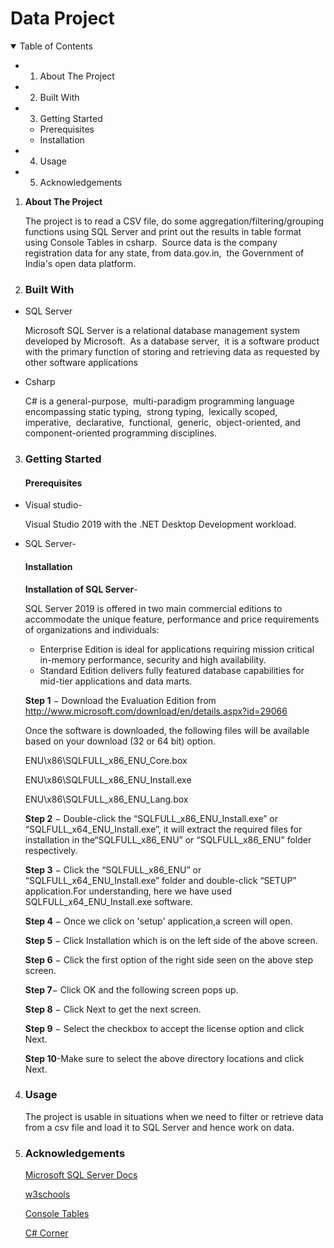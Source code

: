 #  **Data Project** 

<details open>
<summary> Table of Contents </summary>

+ 1. About The Project
+ 2. Built With
+ 3. Getting Started
    + Prerequisites
    + Installation
+ 4. Usage
+ 5. Acknowledgements
</details>

1.  **About The Project**

    The project is to read a CSV file, do some aggregation/filtering/grouping functions using SQL Server and print out the results in table format using Console Tables in csharp. &nbsp;Source data is the company registration data for any state, from data.gov.in,&nbsp; the Government of India's open data platform.

2. ### **Built With**
 * SQL Server

   Microsoft SQL Server is a relational database management system developed by Microsoft. &nbsp;As a database server,&nbsp; it is a software product with the primary function of storing and retrieving data as requested by other software applications
 * Csharp

    C# is a general-purpose,&nbsp; multi-paradigm programming language encompassing static typing,&nbsp; strong typing,&nbsp; lexically scoped,&nbsp; imperative, &nbsp;declarative,&nbsp; functional,&nbsp; generic, &nbsp;object-oriented, and component-oriented programming disciplines.


3. ### **Getting Started**

   #### **Prerequisites**
 * Visual studio-

    Visual Studio 2019 with the .NET Desktop Development workload.
* SQL Server-



    
   #### **Installation**
    **Installation of SQL Server**-
   
   SQL Server 2019 is offered in two main commercial editions to accommodate the unique feature, performance and price requirements of organizations and individuals:

   * Enterprise Edition is ideal for applications requiring mission critical in-memory performance, security and high availability.
   * Standard Edition delivers fully featured database capabilities for mid-tier applications and data marts.

   **Step 1** − Download the Evaluation Edition from http://www.microsoft.com/download/en/details.aspx?id=29066

   Once the software is downloaded, the following files will be available based on your download (32 or 64 bit) option.

     ENU\x86\SQLFULL_x86_ENU_Core.box

    ENU\x86\SQLFULL_x86_ENU_Install.exe
  
    ENU\x86\SQLFULL_x86_ENU_Lang.box

    **Step 2** − Double-click the “SQLFULL_x86_ENU_Install.exe” or “SQLFULL_x64_ENU_Install.exe”, it will extract the required files for installation in the“SQLFULL_x86_ENU” or “SQLFULL_x86_ENU” folder respectively.

    **Step 3** − Click the “SQLFULL_x86_ENU” or “SQLFULL_x64_ENU_Install.exe” folder and double-click “SETUP” application.For understanding, here we have used SQLFULL_x64_ENU_Install.exe software.

     **Step 4** − Once we click on 'setup' application,a screen will open.

     **Step 5** − Click Installation which is on the left side of the above screen.

     **Step 6** − Click the first option of the right side seen on the above step screen. 

     **Step 7**− Click OK and the following screen pops up.

     **Step 8** − Click Next to get the next screen.

     **Step 9** − Select the checkbox to accept the license  option  and click Next.

     **Step 10**-Make sure to select the above directory 
     locations and click Next. 



4. ### **Usage**
   The project is usable in situations when we need to filter or retrieve data from a csv file and load it to SQL Server and hence work on data. 

5. ### **Acknowledgements**


    [Microsoft SQL Server Docs](https://docs.microsoft.com/en-us/sql/sql-server/?view=sql-server-ver15)

    [w3schools](https://www.w3schools.com/sql/sql_groupby.asp)

    [Console Tables](https://www.nuget.org/packages/ConsoleTables/)

    [C# Corner](https://www.c-sharpcorner.com/article/how-to-read-data-from-csv-file-in-c-sharp/)

